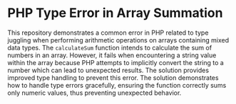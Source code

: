 # PHP Type Error in Array Summation
This repository demonstrates a common error in PHP related to type juggling when performing arithmetic operations on arrays containing mixed data types.
The `calculateSum` function intends to calculate the sum of numbers in an array. However, it fails when encountering a string value within the array because PHP attempts to implicitly convert the string to a number which can lead to unexpected results.
The solution provides improved type handling to prevent this error.  The solution demonstrates how to handle type errors gracefully, ensuring the function correctly sums only numeric values, thus preventing unexpected behavior.